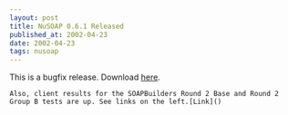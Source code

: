 ```yaml
---
layout: post
title: NuSOAP 0.6.1 Released
published_at: 2002-04-23
date: 2002-04-23
tags: nusoap
---
```


This is a bugfix release. Download [here](/download.php?url=/nusoap/downloads/nusoap-0.6.1.zip).  

    Also, client results for the SOAPBuilders Round 2 Base and Round 2 Group B tests are up. See links on the left.[Link]()  